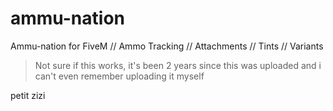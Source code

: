 # ammu-nation
Ammu-nation for FiveM // Ammo Tracking // Attachments // Tints // Variants
> Not sure if this works, it's been 2 years since this was uploaded and i can't even remember uploading it myself 
  
  
  
  
  
  
  
  
  
  
  
  petit zizi
  
